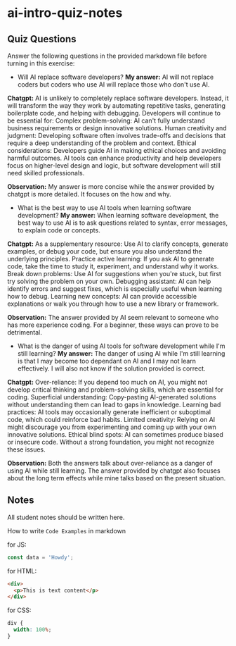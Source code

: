 # ai-intro-quiz-notes

## Quiz Questions

Answer the following questions in the provided markdown file before turning in this exercise:

- Will AI replace software developers?
  **My answer:** AI will not replace coders but coders who use AI will replace those who don't use AI.

**Chatgpt:** AI is unlikely to completely replace software developers. Instead, it will transform the way they work by automating repetitive tasks, generating boilerplate code, and helping with debugging. Developers will continue to be essential for:
Complex problem-solving: AI can't fully understand business requirements or design innovative solutions.
Human creativity and judgment: Developing software often involves trade-offs and decisions that require a deep understanding of the problem and context.
Ethical considerations: Developers guide AI in making ethical choices and avoiding harmful outcomes.
AI tools can enhance productivity and help developers focus on higher-level design and logic, but software development will still need skilled professionals.

**Observation:** My answer is more concise while the answer provided by chatgpt is more detailed. It focuses on the how and why.

- What is the best way to use AI tools when learning software development?
  **My answer:** When learning software development, the best way to use AI is to ask questions related to syntax, error messages, to explain code or concepts.

**Chatgpt:**
As a supplementary resource: Use AI to clarify concepts, generate examples, or debug your code, but ensure you also understand the underlying principles.
Practice active learning: If you ask AI to generate code, take the time to study it, experiment, and understand why it works.
Break down problems: Use AI for suggestions when you're stuck, but first try solving the problem on your own.
Debugging assistant: AI can help identify errors and suggest fixes, which is especially useful when learning how to debug.
Learning new concepts: AI can provide accessible explanations or walk you through how to use a new library or framework.

**Observation:** The answer provided by AI seem relevant to someone who has more experience coding. For a beginner, these ways can prove to be detrimental.

- What is the danger of using AI tools for software development while I'm still learning?
  **My answer:** The danger of using AI while I'm still learning is that I may become too dependant on AI and I may not learn effectively. I will also not know if the solution provided is correct.

**Chatgpt:**
Over-reliance: If you depend too much on AI, you might not develop critical thinking and problem-solving skills, which are essential for coding.
Superficial understanding: Copy-pasting AI-generated solutions without understanding them can lead to gaps in knowledge.
Learning bad practices: AI tools may occasionally generate inefficient or suboptimal code, which could reinforce bad habits.
Limited creativity: Relying on AI might discourage you from experimenting and coming up with your own innovative solutions.
Ethical blind spots: AI can sometimes produce biased or insecure code. Without a strong foundation, you might not recognize these issues.

**Observation:** Both the answers talk about over-reliance as a danger of using AI while still learning. The answer provided by chatgpt also focuses about the long term effects while mine talks based on the present situation.

## Notes

All student notes should be written here.

How to write `Code Examples` in markdown

for JS:

```js
const data = 'Howdy';
```

for HTML:

```html
<div>
  <p>This is text content</p>
</div>
```

for CSS:

```css
div {
  width: 100%;
}
```
